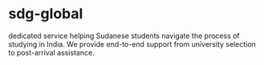 # sdg-global
dedicated service helping Sudanese students navigate the process of studying in India. We provide end-to-end support from university selection to post-arrival assistance.
